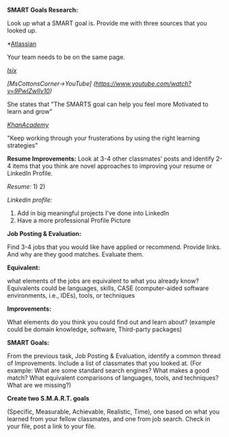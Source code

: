**SMART Goals Research:**

Look up what a SMART goal is. Provide me with three sources that you looked up.

*[Atlassian](https://www.atlassian.com/blog/productivity/how-to-write-smart-goals)

Your team needs to be on the same page.

*[Isix](https://www.isixsigma.com/dictionary/smart/)*



*[MsCottonsCorner->YouTube] (https://www.youtube.com/watch?v=9PwIZwIIv10)*

She states that "The SMARTS goal can help you feel more Motivated to learn and grow"


*[KhanAcademy](https://www.khanacademy.org/college-careers-more/learnstorm-growth-mindset-activities-us/elementary-and-middle-school-activities/setting-goals/v/learnstorm-growth-mindset-how-to-write-a-smart-goal)*

"Keep working through your frusterations by using the right learning strategies"


**Resume Improvements:**
 Look at 3-4 other classmates’ posts and identify 2-4 items that you think are novel approaches to improving your resume or LinkedIn Profile.

*Resume:*
1) 
2) 
 
*Linkedin profile:*

 1) Add in big meaningful projects I've done into LinkedIn
 2) Have a more professional Profile Picture




**Job Posting & Evaluation:**

 Find 3-4 jobs that you would like have applied or recommend. Provide links. And why are they good matches. Evaluate them.


**Equivalent:**

 what elements of the jobs are equivalent to what you already know? Equivalents could be languages, skills, CASE (computer-aided software environments, i.e., IDEs), tools, or techniques

**Improvements:**

 What elements do you think you could find out and learn about? (example could be domain knowledge, software, Third-party packages)


**SMART Goals:**

From the previous task, Job Posting & Evaluation, identify a common thread of Improvements. Include a list of classmates that you looked at. (For example: What are some standard search engines? What makes a good match? What equivalent comparisons of languages, tools, and techniques? What are we missing?)

**Create two S.M.A.R.T. goals**

(Specific, Measurable, Achievable, Realistic, Time), one based on what you learned from your fellow classmates, and one from job search.
Check in your file, post a link to your file.
